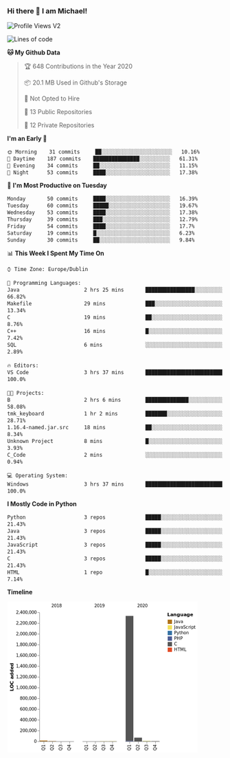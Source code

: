 ### Hi there 👋 I am Michael!

![Profile Views V2](https://komarev.com/ghpvc/?username=AppDevMichael)

<!--START_SECTION:waka-->
![Lines of code](https://img.shields.io/badge/From%20Hello%20World%20I%27ve%20Written-2.4%20million%20lines%20of%20code-blue)

**🐱 My Github Data** 

> 🏆 648 Contributions in the Year 2020
 > 
> 📦 20.1 MB Used in Github's Storage 
 > 
> 🚫 Not Opted to Hire
 > 
> 📜 13 Public Repositories 
 > 
> 🔑 12 Private Repositories  
 > 
**I'm an Early 🐤** 

```text
🌞 Morning    31 commits     ██░░░░░░░░░░░░░░░░░░░░░░░   10.16% 
🌆 Daytime    187 commits    ███████████████░░░░░░░░░░   61.31% 
🌃 Evening    34 commits     ██░░░░░░░░░░░░░░░░░░░░░░░   11.15% 
🌙 Night      53 commits     ████░░░░░░░░░░░░░░░░░░░░░   17.38%

```
📅 **I'm Most Productive on Tuesday** 

```text
Monday       50 commits     ████░░░░░░░░░░░░░░░░░░░░░   16.39% 
Tuesday      60 commits     █████░░░░░░░░░░░░░░░░░░░░   19.67% 
Wednesday    53 commits     ████░░░░░░░░░░░░░░░░░░░░░   17.38% 
Thursday     39 commits     ███░░░░░░░░░░░░░░░░░░░░░░   12.79% 
Friday       54 commits     ████░░░░░░░░░░░░░░░░░░░░░   17.7% 
Saturday     19 commits     █░░░░░░░░░░░░░░░░░░░░░░░░   6.23% 
Sunday       30 commits     ██░░░░░░░░░░░░░░░░░░░░░░░   9.84%

```


📊 **This Week I Spent My Time On** 

```text
⌚︎ Time Zone: Europe/Dublin

💬 Programming Languages: 
Java                     2 hrs 25 mins       ████████████████░░░░░░░░░   66.82% 
Makefile                 29 mins             ███░░░░░░░░░░░░░░░░░░░░░░   13.34% 
C                        19 mins             ██░░░░░░░░░░░░░░░░░░░░░░░   8.76% 
C++                      16 mins             █░░░░░░░░░░░░░░░░░░░░░░░░   7.42% 
SQL                      6 mins              ░░░░░░░░░░░░░░░░░░░░░░░░░   2.89%

🔥 Editors: 
VS Code                  3 hrs 37 mins       █████████████████████████   100.0%

🐱‍💻 Projects: 
B                        2 hrs 6 mins        ██████████████░░░░░░░░░░░   58.08% 
tmk_keyboard             1 hr 2 mins         ███████░░░░░░░░░░░░░░░░░░   28.71% 
1.16.4-named.jar.src     18 mins             ██░░░░░░░░░░░░░░░░░░░░░░░   8.34% 
Unknown Project          8 mins              █░░░░░░░░░░░░░░░░░░░░░░░░   3.93% 
C_Code                   2 mins              ░░░░░░░░░░░░░░░░░░░░░░░░░   0.94%

💻 Operating System: 
Windows                  3 hrs 37 mins       █████████████████████████   100.0%

```

**I Mostly Code in Python** 

```text
Python                   3 repos             █████░░░░░░░░░░░░░░░░░░░░   21.43% 
Java                     3 repos             █████░░░░░░░░░░░░░░░░░░░░   21.43% 
JavaScript               3 repos             █████░░░░░░░░░░░░░░░░░░░░   21.43% 
C                        3 repos             █████░░░░░░░░░░░░░░░░░░░░   21.43% 
HTML                     1 repo              █░░░░░░░░░░░░░░░░░░░░░░░░   7.14%

```


**Timeline**

![Chart not found](https://raw.githubusercontent.com/AppDevMichael/AppDevMichael/master/charts/bar_graph.png) 


<!--END_SECTION:waka-->

